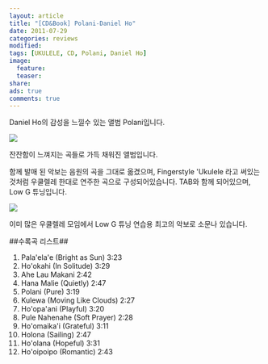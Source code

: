 ```yaml
---
layout: article
title: "[CD&Book] Polani-Daniel Ho"
date: 2011-07-29
categories: reviews
modified: 
tags: [UKULELE, CD, Polani, Daniel Ho]
image:
  feature:
  teaser: 
share: 
ads: true
comments: true
---
```

Daniel Ho의 감성을 느낄수 있는 앨범 Polani입니다.

<img src="https://farm2.staticflickr.com/1635/25405728335_ec1224d912_b.jpg" />

잔잔함이 느껴지는 곡들로 가득 채워진 앨범입니다.

함께 발매 된 악보는 음원의 곡을 그대로 옮겼으며, Fingerstyle 'Ukulele 라고 써있는 것처럼 우쿨렐레 한대로 연주한 곡으로 구성되어있습니다. TAB와 함께 되어있으며, Low G 튜닝입니다.

<img src="https://farm2.staticflickr.com/1657/25287422502_9a9cfd1242_b.jpg" />

이미 많은 우쿨렐레 모임에서 Low G 튜닝 연습용 최고의 악보로 소문나 있습니다.

##수록곡 리스트##
1. Pala'ela'e (Bright as Sun) 3:23
2. Ho'okahi (In Solitude) 3:29
3. Ahe Lau Makani 2:42
4. Hana Malie (Quietly) 2:47
5. Polani (Pure) 3:19
6. Kulewa (Moving Like Clouds) 2:27
7. Ho'opa'ani (Playful) 3:20
8. Pule Nahenahe (Soft Prayer) 2:28
9. Ho'omaika'i (Grateful) 3:11
10. Holona (Sailing) 2:47
11. Ho'olana (Hopeful) 3:31
12. Ho'oipoipo (Romantic) 2:43
